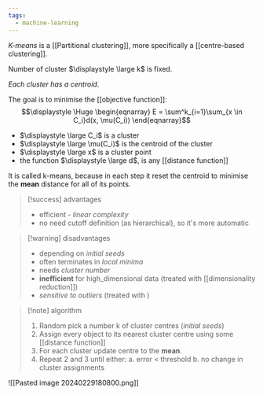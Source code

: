 ```yaml
---
tags:
  - machine-learning
---
```

*K-means* is a [[Partitional clustering]], more specifically a [[centre-based clustering]].

Number of cluster $\displaystyle \large k$ is fixed.

*Each cluster has a centroid*.

The goal is to minimise the [[objective function]]:
$$\displaystyle \Huge \begin{eqnarray} 
E = \sum^k_{i=1}\sum_{x \in C_i}d(x, \mu(C_i))
\end{eqnarray}$$

- $\displaystyle \large C_i$ is a cluster
- $\displaystyle \large \mu(C_i)$ is the centroid of the cluster
- $\displaystyle \large x$ is a cluster point 
- the function $\displaystyle \large d$, is any [[distance function]]

It is called k-means, because in each step it reset the centroid to minimise the **mean** distance for all of its points.

>[!success] advantages
>- efficient - *linear complexity*
>- no need cutoff definition (as hierarchical), so it's more automatic

>[!warning] disadvantages
>- depending on *initial seeds*
>- often terminates in *local minima*
>- needs *cluster number*
>- **inefficient** for high_dimensional data (treated with [[dimensionality reduction]])
>- *sensitive to outliers* (treated with )

>[!note] algorithm
>1. Random pick a number k of cluster centres (*initial seeds*)
>2. Assign every object to its nearest cluster centre using some [[distance function]]
>3. For each cluster update centre to the **mean**.
>4. Repeat 2 and 3 until either:
>	a. error < threshold
>	b. no change in cluster assignments

![[Pasted image 20240229180800.png]]


